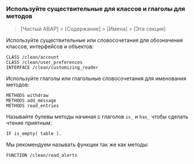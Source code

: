 ### Используйте существительные для классов и глаголы для методов

> [Чистый ABAP] > [Содержание] > [Имена] > [Эта секция]

Используйте существительные или словосочетания для обозначения классов, интерфейсов и объектов:

```ABAP
CLASS /clean/account
CLASS /clean/user_preferences
INTERFACE /clean/customizing_reader
```

Используйте глаголы или глагольные словосочетания для именования методов:

```ABAP
METHODS withdraw
METHODS add_message
METHODS read_entries
```

Называйте булевы методы начиная с глаголов `is_` и `has_` чтобы сделать чтение приятным:

```ABAP
IF is_empty( table ).
```

Мы рекомендуем называть функции так же как методы:

```ABAP
FUNCTION /clean/read_alerts
```